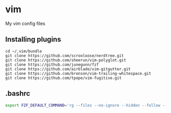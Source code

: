 vim
===

My vim config files

## Installing plugins

```
cd ~/.vim/bundle
git clone https://github.com/scrooloose/nerdtree.git
git clone https://github.com/sheerun/vim-polyglot.git
git clone https://github.com/junegunn/fzf
git clone https://github.com/airblade/vim-gitgutter.git
git clone https://github.com/bronson/vim-trailing-whitespace.git
git clone https://github.com/tpope/vim-fugitive.git
```
## .bashrc

```bash
export FZF_DEFAULT_COMMAND='rg --files --no-ignore --hidden --follow --glob "!.git/*"
```
